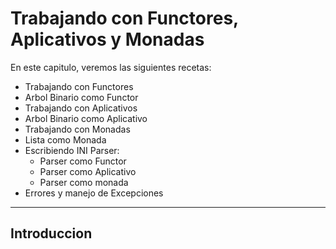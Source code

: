# Trabajando con Functores, Aplicativos y Monadas
En este capitulo, veremos las siguientes recetas:
- Trabajando con Functores
- Arbol Binario como Functor
- Trabajando con Aplicativos
- Arbol Binario como Aplicativo
- Trabajando con Monadas
- Lista como Monada
- Escribiendo INI Parser:
	- Parser como Functor
	- Parser como Aplicativo
	- Parser como monada
- Errores y manejo de Excepciones
---
## Introduccion